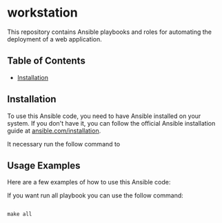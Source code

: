 # workstation

This repository contains Ansible playbooks and roles for automating the deployment of a web application.

## Table of Contents

- [Installation](#installation)


## Installation

To use this Ansible code, you need to have Ansible installed on your system. If you don't have it, you can follow the official Ansible installation guide at [ansible.com/installation](https://ansible.com/installation).

It necessary run the follow command to

## Usage Examples

Here are a few examples of how to use this Ansible code:

If you want run all playbook you can use the follow command:

```shell

make all

```

